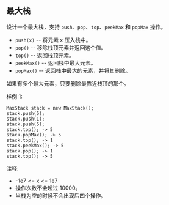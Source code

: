 ## 最大栈

设计一个最大栈，支持 `push`、`pop`、`top`、`peekMax` 和 `popMax` 操作。

* `push(x)` -- 将元素 x 压入栈中。
* `pop()` -- 移除栈顶元素并返回这个值。
* `top()` -- 返回栈顶元素。
* `peekMax()` -- 返回栈中最大元素。 
* `popMax()` -- 返回栈中最大的元素，并将其删除。

如果有多个最大元素，只要删除最靠近栈顶的那个。


样例 1:

```
MaxStack stack = new MaxStack();
stack.push(5);
stack.push(1);
stack.push(5);
stack.top(); -> 5
stack.popMax(); -> 5
stack.top(); -> 1
stack.peekMax(); -> 5
stack.pop(); -> 1
stack.top(); -> 5
```

注释:

* -1e7 <= x <= 1e7
* 操作次数不会超过 10000。
* 当栈为空的时候不会出现后四个操作。